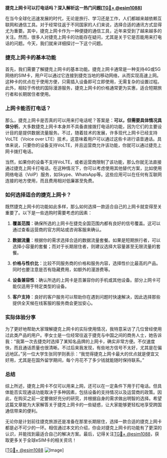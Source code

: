 **捷克上网卡可以打电话吗？深入解析这一热门问题[[TG💪+ @esim1088](https://t.me/s/esim1088)]**

在当今全球化迅速发展的时代，无论是旅行、学习还是工作，人们都越来越依赖互联网和通信工具。对于经常往返于不同国家的人们来说，选择合适的通讯方式显得尤为重要。其中，捷克上网卡作为一种便捷的通信工具，近年来受到了越来越多的关注。然而，很多人对捷克上网卡的功能存在疑问，尤其是关于它是否能用来打电话的问题。今天，我们就来详细探讨一下这个问题。

### 捷克上网卡的基本功能

首先，我们需要了解捷克上网卡的基本功能。捷克上网卡通常是一种支持4G或5G网络的SIM卡，用户可以通过它连接到捷克当地的移动网络，从而实现高速上网。这种卡的优点在于使用方便，只需插入设备即可立即使用，无需复杂的设置过程。此外，相较于传统的国际漫游服务，捷克上网卡的价格通常更为实惠，适合短期旅行者和长期居住者使用。

### 上网卡能否打电话？

那么，捷克上网卡是否真的可以用来打电话呢？答案是：**可以，但需要具体情况具体分析**。大多数捷克上网卡本身并不具备直接拨打电话的功能，因为它们的主要设计目的是提供数据流量服务。不过，随着技术的发展，许多现代上网卡已经支持VoLTE（Voice over LTE）技术，这意味着用户可以通过这些卡进行语音通话。具体来说，只要你的设备支持VoLTE，并且运营商允许该功能，你就可以通过捷克上网卡拨打电话。

当然，如果你的设备不支持VoLTE，或者运营商限制了该功能，那么你就无法直接通过捷克上网卡打电话。在这种情况下，你可以考虑使用其他替代方案，比如使用网络电话（VoIP）服务，如Skype、WhatsApp等。这些应用可以在任何有互联网连接的地方使用，而且费用相对低廉甚至免费。

### 如何选择适合的捷克上网卡？

既然捷克上网卡的功能如此多样，那么如何选择一款适合自己的上网卡就变得至关重要了。以下是一些选购时需要考虑的因素：

1. **覆盖范围**：确保所选的上网卡在捷克全国范围内都有良好的信号覆盖。这可以通过查看运营商的官方网站或咨询客服来确认。
   
2. **数据流量**：根据你的需求选择合适的数据流量套餐。如果是短期旅行者，可以选择小容量的套餐；而对于长期居住者，则建议选择大容量甚至无限流量的套餐。

3. **价格与性价比**：比较不同服务商的价格和服务内容，选择性价比最高的产品。同时也要注意是否有隐藏费用，如额外的漫游费等。

4. **设备兼容性**：确认所选的上网卡是否兼容你的手机或其他设备。部分上网卡可能仅适用于特定类型的设备。

5. **客户支持**：良好的客户服务可以帮助你在遇到问题时快速解决，因此选择那些提供全天候在线客服的服务商会更加安心。

### 实际体验分享

为了更好地帮助大家理解捷克上网卡的实际使用情况，我特意采访了几位曾经使用过此类产品的用户。李女士是一位经常往返于捷克与中国之间的商务人士，她告诉我：“我第一次去捷克时选择了某知名品牌的上网卡，确实非常方便。不仅速度快，而且通话质量也很清晰。不过后来我发现，有些地方信号不太好，尤其是在偏远地区。”另一位大学生张同学则表示：“我觉得捷克上网卡最大的优点就是便宜又好用，尤其是在国外留学期间，每个月花不了多少钱就能随时保持联系。”

### 总结

综上所述，捷克上网卡不仅可以用来上网，还可以在一定条件下用于打电话。但具体能否实现通话功能取决于多种因素，包括设备的支持情况以及运营商的政策。因此，在购买之前一定要做好充分的研究，并根据自身的需求做出明智的选择。希望这篇文章能为大家解答关于捷克上网卡的一些疑惑，让大家能够更轻松地享受跨国通信带来的便利。

无论你是计划前往捷克旅游还是准备在那里长期居住，选择一款合适的捷克上网卡都是必不可少的一环。相信通过本文的介绍，你会对捷克上网卡的功能有了更深的认识，并能找到最适合自己的解决方案。最后，记得关注[TG💪+ @esim1088](https://t.me/s/esim1088)，获取更多关于全球eSIM卡的相关资讯！

[[TG💪+ @esim1088](https://t.me/s/esim1088) ![Image](https://i.postimg.cc/4NQfJmqS/Snipaste-2025-05-13-00-14-12.png)]
